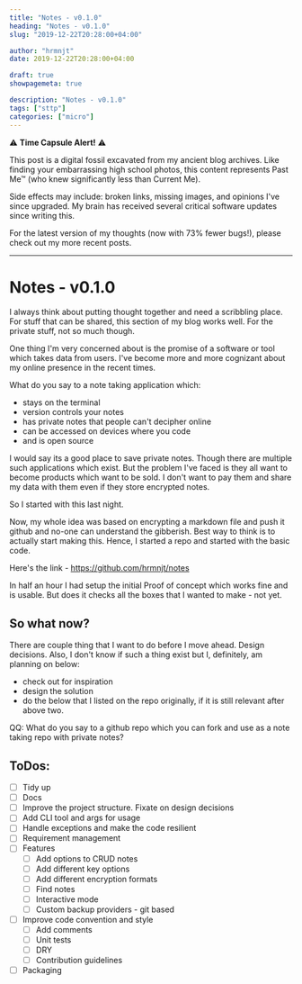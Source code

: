 ```yaml
---
title: "Notes - v0.1.0"
heading: "Notes - v0.1.0"
slug: "2019-12-22T20:28:00+04:00"

author: "hrmnjt"
date: 2019-12-22T20:28:00+04:00

draft: true
showpagemeta: true

description: "Notes - v0.1.0"
tags: ["sttp"]
categories: ["micro"]
---
```


⚠️ **Time Capsule Alert!** ⚠️

This post is a digital fossil excavated from my ancient blog archives. Like finding your embarrassing high school photos, this content represents Past Me™ (who knew significantly less than Current Me).

Side effects may include: broken links, missing images, and opinions I've since upgraded. My brain has received several critical software updates since writing this.

For the latest version of my thoughts (now with 73% fewer bugs!), please check out my more recent posts.

---

# Notes - v0.1.0

I always think about putting thought together and need a scribbling place. For stuff that can be shared, this section of my blog works well. For the private stuff, not so much though.

 One thing I'm very concerned about is the promise of a software or tool which takes data from users. I've become more and more cognizant about my online presence in the recent times.

What do you say to a note taking application which:
- stays on the terminal
- version controls your notes
- has private notes that people can't decipher online
- can be accessed on devices where you code
- and is open source

I would say its a good place to save private notes. Though there are multiple such applications which exist. But the problem I've faced is they all want to become products which want to be sold. I don't want to pay them and share my data with them even if they store encrypted notes.

So I started with this last night.

Now, my whole idea was based on encrypting a markdown file and push it github and no-one can understand the gibberish. Best way to think is to actually start making this. Hence, I started a repo and started with the basic code.

Here's the link - https://github.com/hrmnjt/notes

In half an hour I had setup the initial Proof of concept which works fine and is usable. But does it checks all the boxes that I wanted to make - not yet.

## So what now?

There are couple thing that I want to do before I move ahead. Design decisions. Also, I don't know if such a thing exist but I, definitely, am planning on below:
- check out for inspiration
- design the solution
- do the below that I listed on the repo originally, if it is still relevant after above two.

QQ: What do you say to a github repo which you can fork and use as a note taking repo with private notes?


## ToDos:
- [ ] Tidy up
- [ ] Docs
- [ ] Improve the project structure. Fixate on design decisions
- [ ] Add CLI tool and args for usage
- [ ] Handle exceptions and make the code resilient
- [ ] Requirement management
- [ ] Features
    - [ ] Add options to CRUD notes
    - [ ] Add different key options
    - [ ] Add different encryption formats
    - [ ] Find notes
    - [ ] Interactive mode
    - [ ] Custom backup providers - git based
- [ ] Improve code convention and style
    - [ ] Add comments
    - [ ] Unit tests
    - [ ] DRY
    - [ ] Contribution guidelines
- [ ] Packaging
